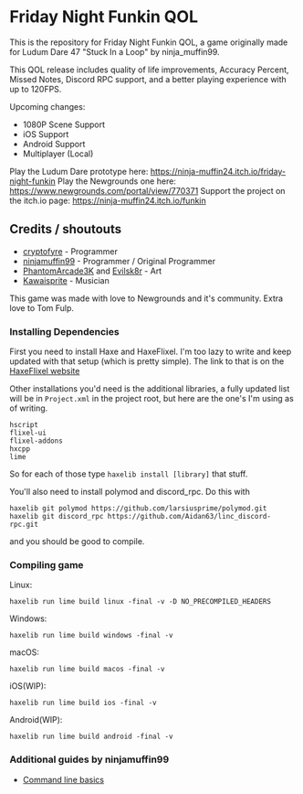 # Friday Night Funkin QOL

This is the repository for Friday Night Funkin QOL, a game originally made for Ludum Dare 47 "Stuck In a Loop" by ninja_muffin99.

This QOL release includes quality of life improvements, Accuracy Percent, Missed Notes, Discord RPC support, and a better playing experience with up to 120FPS.

Upcoming changes:
* 1080P Scene Support
* iOS Support
* Android Support
* Multiplayer (Local)

Play the Ludum Dare prototype here: https://ninja-muffin24.itch.io/friday-night-funkin
Play the Newgrounds one here: https://www.newgrounds.com/portal/view/770371
Support the project on the itch.io page: https://ninja-muffin24.itch.io/funkin

## Credits / shoutouts
- [cryptofyre](https://twitter.com/cryptofyre) - Programmer
- [ninjamuffin99](https://twitter.com/ninja_muffin99) - Programmer / Original Programmer
- [PhantomArcade3K](https://twitter.com/phantomarcade3k) and [Evilsk8r](https://twitter.com/evilsk8r) - Art
- [Kawaisprite](https://twitter.com/kawaisprite) - Musician

This game was made with love to Newgrounds and it's community. Extra love to Tom Fulp.

### Installing Dependencies

First you need to install Haxe and HaxeFlixel. I'm too lazy to write and keep updated with that setup (which is pretty simple).
The link to that is on the [HaxeFlixel website](https://haxeflixel.com/documentation/getting-started/)

Other installations you'd need is the additional libraries, a fully updated list will be in `Project.xml` in the project root, but here are the one's I'm using as of writing.

```
hscript
flixel-ui
flixel-addons
hxcpp
lime
```

So for each of those type `haxelib install [library]` that stuff.

You'll also need to install polymod and discord_rpc. Do this with

```
haxelib git polymod https://github.com/larsiusprime/polymod.git
haxelib git discord_rpc https://github.com/Aidan63/linc_discord-rpc.git
```

and you should be good to compile.

### Compiling game

Linux:
```
haxelib run lime build linux -final -v -D NO_PRECOMPILED_HEADERS
```
Windows:
```
haxelib run lime build windows -final -v
```
macOS:
```
haxelib run lime build macos -final -v
```
iOS(WIP):
```
haxelib run lime build ios -final -v
```
Android(WIP):
```
haxelib run lime build android -final -v
```

### Additional guides by ninjamuffin99

- [Command line basics](https://ninjamuffin99.newgrounds.com/news/post/1090480)

